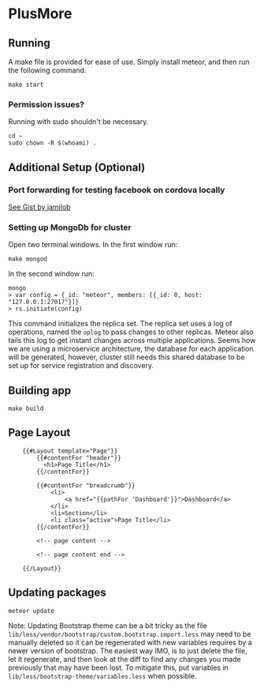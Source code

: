 # PlusMore

## Running

A make file is provided for ease of use. Simply install meteor, and then run the following command.

    make start

### Permission issues?

Running with sudo shouldn't be necessary.

    cd ~
    sudo chown -R $(whoami) .

## Additional Setup (Optional)

### Port forwarding for testing facebook on cordova locally

[See Gist by jamilob](https://gist.github.com/jamielob/881e0fe059c0ef0eb36d)

### Setting up MongoDb for cluster

Open two terminal windows.
In the first window run:

    make mongod

In the second window run:

    mongo
    > var config = {_id: "meteor", members: [{_id: 0, host: "127.0.0.1:27017"}]}
    > rs.initiate(config)

This command initializes the replica set. The replica set uses a log of operations, named the ```oplog``` to pass changes to other replicas. Meteor also tails this log to get instant changes across multiple applications. Seems how we are using a microservice architecture, the database for each application will be generated, however, cluster still needs this shared database to be set up for service registration and discovery.

## Building app

    make build


## Page Layout
```
    {{#Layout template="Page"}}
        {{#contentFor "header"}}
          <h1>Page Title</h1>
        {{/contentFor}}

        {{#contentFor "breadcrumb"}}
            <li>
                <a href="{{pathFor 'Dashboard'}}">Dashboard</a>
            </li>
            <li>Section</li>
            <li class="active">Page Title</li>
        {{/contentFor}}

        <!-- page content -->

        <!-- page content end -->

    {{/Layout}}
```

## Updating packages

    meteor update

Note: Updating Bootstrap theme can be a bit tricky as the file ```lib/less/vendor/bootstrap/custom.bootstrap.import.less``` may need to be manually deleted so it can be regenerated with new variables requires by a newer version of bootstrap. The easiest way IMO, is to just delete the file, let it regenerate, and then look at the diff to find any changes you made previously that may have been lost. To mitigate this, put variables in ```lib/less/bootstrap-theme/variables.less``` when possible.
